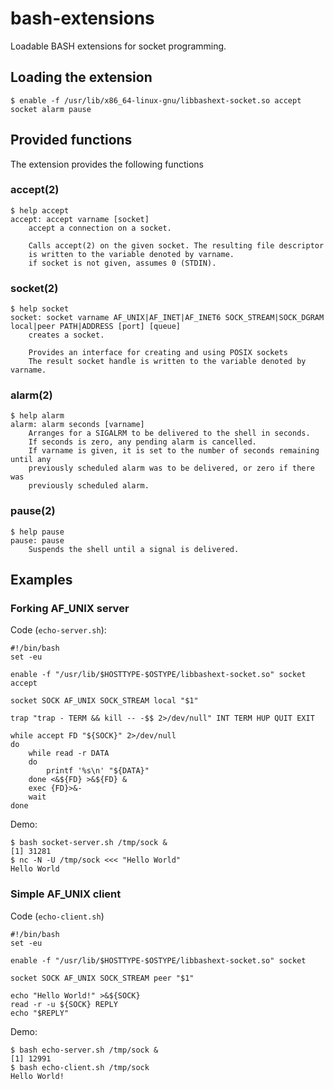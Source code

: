 # bash-extensions

Loadable BASH extensions for socket programming.

## Loading the extension

`$ enable -f /usr/lib/x86_64-linux-gnu/libbashext-socket.so accept socket alarm pause`

## Provided functions

The extension provides the following functions

### accept(2)

```
$ help accept
accept: accept varname [socket]
    accept a connection on a socket.

    Calls accept(2) on the given socket. The resulting file descriptor
    is written to the variable denoted by varname.
    if socket is not given, assumes 0 (STDIN).
```

### socket(2)

```
$ help socket
socket: socket varname AF_UNIX|AF_INET|AF_INET6 SOCK_STREAM|SOCK_DGRAM local|peer PATH|ADDRESS [port] [queue]
    creates a socket.

    Provides an interface for creating and using POSIX sockets
    The result socket handle is written to the variable denoted by varname.
```

### alarm(2)

```
$ help alarm
alarm: alarm seconds [varname]
    Arranges for a SIGALRM to be delivered to the shell in seconds.
    If seconds is zero, any pending alarm is cancelled.
    If varname is given, it is set to the number of seconds remaining until any
    previously scheduled alarm was to be delivered, or zero if there was
    previously scheduled alarm.
```

### pause(2)

```
$ help pause
pause: pause
    Suspends the shell until a signal is delivered.
```

## Examples

### Forking AF\_UNIX server

Code (`echo-server.sh`):

```
#!/bin/bash
set -eu

enable -f "/usr/lib/$HOSTTYPE-$OSTYPE/libbashext-socket.so" socket accept

socket SOCK AF_UNIX SOCK_STREAM local "$1"

trap "trap - TERM && kill -- -$$ 2>/dev/null" INT TERM HUP QUIT EXIT

while accept FD "${SOCK}" 2>/dev/null
do
    while read -r DATA
    do
        printf '%s\n' "${DATA}"
    done <&${FD} >&${FD} &
    exec {FD}>&-
    wait
done
```

Demo:

```
$ bash socket-server.sh /tmp/sock &
[1] 31281
$ nc -N -U /tmp/sock <<< "Hello World"
Hello World
```

### Simple AF\_UNIX client

Code (`echo-client.sh`)

```
#!/bin/bash
set -eu

enable -f "/usr/lib/$HOSTTYPE-$OSTYPE/libbashext-socket.so" socket

socket SOCK AF_UNIX SOCK_STREAM peer "$1"

echo "Hello World!" >&${SOCK}
read -r -u ${SOCK} REPLY
echo "$REPLY"
```

Demo:

```
$ bash echo-server.sh /tmp/sock &
[1] 12991
$ bash echo-client.sh /tmp/sock
Hello World!
```
